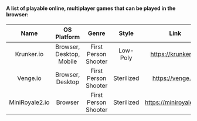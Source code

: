 #### A list of playable online, multiplayer games that can be played in the browser:

| Name | OS Platform | Genre | Style | Link | Company | Engine |
| :-: | :-: | :-: | :-: | :-: | :-: | :-: |
| Krunker.io | Browser, Desktop, Mobile | First Person Shooter | Low-Poly | https://krunker.io/ | Yendis Entertainment | Unity |
| Venge.io | Browser, Desktop | First Person Shooter | Sterilized | https://venge.io/ | Indie | PlayCanvas |
| MiniRoyale2.io | Browser | First Person Shooter | Sterilized | https://miniroyale2.io/ | Indie | PlayCanvas |
